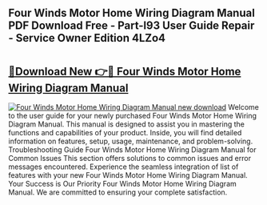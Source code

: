 ## Four Winds Motor Home Wiring Diagram Manual PDF Download Free - Part-l93 User Guide Repair - Service Owner Edition 4LZo4

# <h2><a href="http://bc64696.oget.top/?id=Four+Winds+Motor+Home+Wiring+Diagram+Manual">🔗Download New 👉🔴 Four Winds Motor Home Wiring Diagram Manual</a></h2>

[![Four Winds Motor Home Wiring Diagram Manual new download](https://i.imgur.com/5g1atiW.png)](http://bc64696.oget.top/?id=Four+Winds+Motor+Home+Wiring+Diagram+Manual)
Welcome to the user guide for your newly purchased Four Winds Motor Home Wiring Diagram Manual. This manual is designed to assist you in mastering the functions and capabilities of your product. Inside, you will find detailed information on features, setup, usage, maintenance, and problem-solving. Troubleshooting Guide Four Winds Motor Home Wiring Diagram Manual for Common Issues This section offers solutions to common issues and error messages encountered. Experience the seamless integration of list of features with your new Four Winds Motor Home Wiring Diagram Manual. Your Success is Our Priority Four Winds Motor Home Wiring Diagram Manual. We are committed to ensuring your complete satisfaction.

